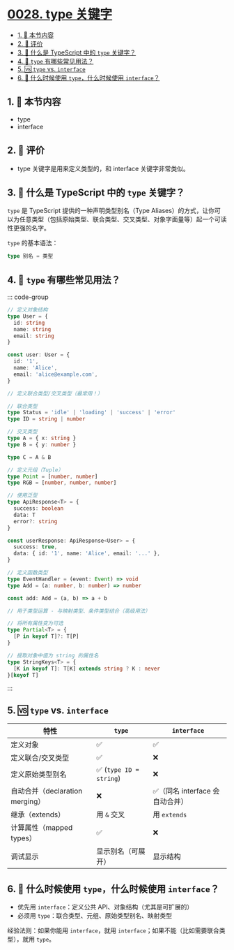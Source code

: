 # [0028. type 关键字](https://github.com/tnotesjs/TNotes.typescript/tree/main/notes/0028.%20type%20%E5%85%B3%E9%94%AE%E5%AD%97)

<!-- region:toc -->

- [1. 🎯 本节内容](#1--本节内容)
- [2. 🫧 评价](#2--评价)
- [3. 🤔 什么是 TypeScript 中的 `type` 关键字？](#3--什么是-typescript-中的-type-关键字)
- [4. 🤔 `type` 有哪些常见用法？](#4--type-有哪些常见用法)
- [5. 🆚 `type` vs. `interface`](#5--type-vs-interface)
- [6. 🤔 什么时候使用 `type`，什么时候使用 `interface`？](#6--什么时候使用-type什么时候使用-interface)

<!-- endregion:toc -->

## 1. 🎯 本节内容

- type
- interface

## 2. 🫧 评价

- type 关键字是用来定义类型的，和 interface 关键字非常类似。

## 3. 🤔 什么是 TypeScript 中的 `type` 关键字？

`type` 是 TypeScript 提供的一种声明类型别名（Type Aliases）的方式，让你可以为任意类型（包括原始类型、联合类型、交叉类型、对象字面量等）起一个可读性更强的名字。

`type` 的基本语法：

```ts
type 别名 = 类型
```

## 4. 🤔 `type` 有哪些常见用法？

::: code-group

```ts [1]
// 定义对象结构
type User = {
  id: string
  name: string
  email: string
}

const user: User = {
  id: '1',
  name: 'Alice',
  email: 'alice@example.com',
}
```

```ts [2]
// 定义联合类型/交叉类型（最常用！）

// 联合类型
type Status = 'idle' | 'loading' | 'success' | 'error'
type ID = string | number

// 交叉类型
type A = { x: string }
type B = { y: number }

type C = A & B
```

```ts [3]
// 定义元组（Tuple）
type Point = [number, number]
type RGB = [number, number, number]
```

```ts [4]
// 使用泛型
type ApiResponse<T> = {
  success: boolean
  data: T
  error?: string
}

const userResponse: ApiResponse<User> = {
  success: true,
  data: { id: '1', name: 'Alice', email: '...' },
}
```

```ts [5]
// 定义函数类型
type EventHandler = (event: Event) => void
type Add = (a: number, b: number) => number

const add: Add = (a, b) => a + b
```

```ts [6]
// 用于类型运算 - 与映射类型、条件类型结合（高级用法）

// 将所有属性变为可选
type Partial<T> = {
  [P in keyof T]?: T[P]
}

// 提取对象中值为 string 的属性名
type StringKeys<T> = {
  [K in keyof T]: T[K] extends string ? K : never
}[keyof T]
```

:::

## 5. 🆚 `type` vs. `interface`

| 特性 | `type` | `interface` |
| --- | --- | --- |
| 定义对象 | ✅ | ✅ |
| 定义联合/交叉类型 | ✅ | ❌ |
| 定义原始类型别名 | ✅ (`type ID = string`) | ❌ |
| 自动合并（declaration merging） | ❌ | ✅（同名 interface 会自动合并） |
| 继承（extends） | 用 `&` 交叉 | 用 `extends` |
| 计算属性（mapped types） | ✅ | ❌ |
| 调试显示 | 显示别名（可展开） | 显示结构 |

## 6. 🤔 什么时候使用 `type`，什么时候使用 `interface`？

- 优先用 `interface`：定义公共 API、对象结构（尤其是可扩展的）
- 必须用 `type`：联合类型、元组、原始类型别名、映射类型

经验法则：如果你能用 `interface`，就用 `interface`；如果不能（比如需要联合类型），就用 `type`。
